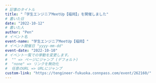 ```yaml
---
# 記事のタイトル
title: "「学生エンジニアMeetUp【福岡】」を開催しました"
# 書いた日
date: "2022-10-12"
# 書いた人
author: "Pen"
# イベント名
event-name: "学生エンジニアMeetUp【福岡】"
# イベント開催日 "yyyy-mm-dd"
event-date: "2022-10-10"
# イベント一覧での挙動を変更します。
#  "" => ページにジャンプ (デフォルト)
#  "none" => リンクを無効化
#  任意のURL => URLにジャンプ
custom-link: "https://tengineer-fukuoka.connpass.com/event/262160/"
---
```


